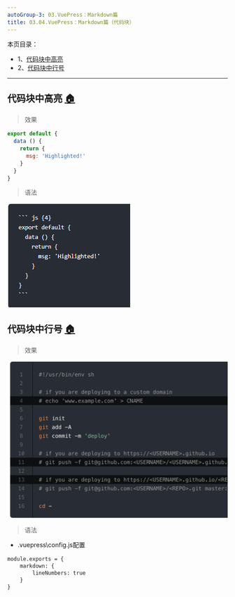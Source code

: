 ```yaml
---
autoGroup-3: 03.VuePress：Markdown篇
title: 03.04.VuePress：Markdown篇（代码块）
---
```


本页目录：
- 1、[代码块中高亮](#VuePress-01)
- 2、[代码块中行号](#VuePress-02)

***

## 代码块中高亮 <a name="VuePress-01" href="#" >:house:</a>

> 效果

``` js {4}
export default {
  data () {
    return {
      msg: 'Highlighted!'
    }
  }
}
```

> 语法

![](./image/03.04-2.png)

## 代码块中行号 <a name="VuePress-02" href="#" >:house:</a>

> 效果

![](./image/03.04-3.png)

> 语法

- .vuepress\config.js配置

```js{2,3,4}
module.exports = {
    markdown: {
        lineNumbers: true
    }
}
```

